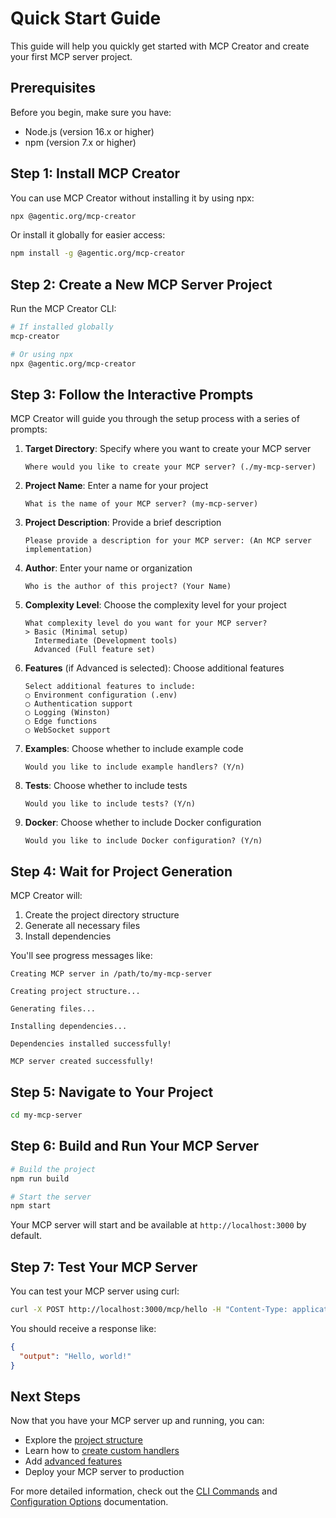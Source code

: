 # Quick Start Guide

This guide will help you quickly get started with MCP Creator and create your first MCP server project.

## Prerequisites

Before you begin, make sure you have:

- Node.js (version 16.x or higher)
- npm (version 7.x or higher)

## Step 1: Install MCP Creator

You can use MCP Creator without installing it by using npx:

```bash
npx @agentic.org/mcp-creator
```

Or install it globally for easier access:

```bash
npm install -g @agentic.org/mcp-creator
```

## Step 2: Create a New MCP Server Project

Run the MCP Creator CLI:

```bash
# If installed globally
mcp-creator

# Or using npx
npx @agentic.org/mcp-creator
```

## Step 3: Follow the Interactive Prompts

MCP Creator will guide you through the setup process with a series of prompts:

1. **Target Directory**: Specify where you want to create your MCP server
   ```
   Where would you like to create your MCP server? (./my-mcp-server)
   ```

2. **Project Name**: Enter a name for your project
   ```
   What is the name of your MCP server? (my-mcp-server)
   ```

3. **Project Description**: Provide a brief description
   ```
   Please provide a description for your MCP server: (An MCP server implementation)
   ```

4. **Author**: Enter your name or organization
   ```
   Who is the author of this project? (Your Name)
   ```

5. **Complexity Level**: Choose the complexity level for your project
   ```
   What complexity level do you want for your MCP server?
   > Basic (Minimal setup)
     Intermediate (Development tools)
     Advanced (Full feature set)
   ```

6. **Features** (if Advanced is selected): Choose additional features
   ```
   Select additional features to include:
   ◯ Environment configuration (.env)
   ◯ Authentication support
   ◯ Logging (Winston)
   ◯ Edge functions
   ◯ WebSocket support
   ```

7. **Examples**: Choose whether to include example code
   ```
   Would you like to include example handlers? (Y/n)
   ```

8. **Tests**: Choose whether to include tests
   ```
   Would you like to include tests? (Y/n)
   ```

9. **Docker**: Choose whether to include Docker configuration
   ```
   Would you like to include Docker configuration? (Y/n)
   ```

## Step 4: Wait for Project Generation

MCP Creator will:
1. Create the project directory structure
2. Generate all necessary files
3. Install dependencies

You'll see progress messages like:

```
Creating MCP server in /path/to/my-mcp-server

Creating project structure...

Generating files...

Installing dependencies...

Dependencies installed successfully!

MCP server created successfully!
```

## Step 5: Navigate to Your Project

```bash
cd my-mcp-server
```

## Step 6: Build and Run Your MCP Server

```bash
# Build the project
npm run build

# Start the server
npm start
```

Your MCP server will start and be available at `http://localhost:3000` by default.

## Step 7: Test Your MCP Server

You can test your MCP server using curl:

```bash
curl -X POST http://localhost:3000/mcp/hello -H "Content-Type: application/json" -d '{"input": "world"}'
```

You should receive a response like:

```json
{
  "output": "Hello, world!"
}
```

## Next Steps

Now that you have your MCP server up and running, you can:

- Explore the [project structure](./architecture.md)
- Learn how to [create custom handlers](./customization.md#creating-custom-handlers)
- Add [advanced features](./advanced-mcp-usage.md)
- Deploy your MCP server to production

For more detailed information, check out the [CLI Commands](./usage/cli-commands.md) and [Configuration Options](./usage/configuration-options.md) documentation.